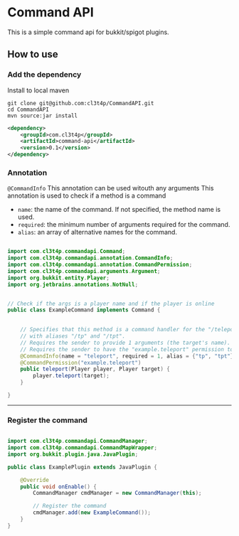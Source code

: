 # Command API

This is a simple command api for bukkit/spigot plugins.

## How to use

### Add the dependency

Install to local maven

```
git clone git@github.com:cl3t4p/CommandAPI.git
cd CommandAPI
mvn source:jar install
```

```xml  
<dependency>
    <groupId>com.cl3t4p</groupId>
    <artifactId>command-api</artifactId>
    <version>0.1</version>
</dependency>
```

### Annotation

`@CommandInfo`
This annotation can be used witouth any arguments This annotation is used to check if a method is a command
- `name`: the name of the command. If not specified, the method name is used.
- `required`: the minimum number of arguments required for the command.
- `alias`: an array of alternative names for the command.

```java

import com.cl3t4p.commandapi.Command;
import com.cl3t4p.commandapi.annotation.CommandInfo;
import com.cl3t4p.commandapi.annotation.CommandPermission;
import com.cl3t4p.commandapi.arguments.Argument;
import org.bukkit.entity.Player;
import org.jetbrains.annotations.NotNull;


// Check if the args is a player name and if the player is online
public class ExampleCommand implements Command {

    
    // Specifies that this method is a command handler for the "/teleport" command, 
    // with aliases "/tp" and "/tpt".
    // Requires the sender to provide 1 arguments (the target's name).
    // Requires the sender to have the "example.teleport" permission to use this command.
    @CommandInfo(name = "teleport", required = 1, alias = {"tp", "tpt"})
    @CommandPermission("example.teleport")
    public teleport(Player player, Player target) {
        player.teleport(target);
    }

}
```

---

### Register the command

```java

import com.cl3t4p.commandapi.CommandManager;
import com.cl3t4p.commandapi.CommandMapWrapper;
import org.bukkit.plugin.java.JavaPlugin;

public class ExamplePlugin extends JavaPlugin {

    @Override
    public void onEnable() {
        CommandManager cmdManager = new CommandManager(this);

        // Register the command
        cmdManager.add(new ExampleCommand());
    }
}
```


